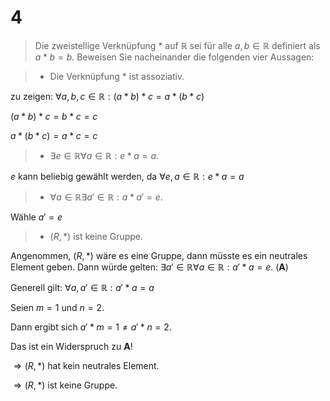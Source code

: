 # 4

> Die zweistellige Verknüpfung $*$ auf $\mathbb{R}$ sei für alle $a, b \in \mathbb{R}$ definiert als $a * b = b$.
> Beweisen Sie nacheinander die folgenden vier Aussagen:

> * Die Verknüpfung $*$ ist assoziativ.

zu zeigen: $\forall a,b,c \in \mathbb{R} : (a*b) * c = a * (b*c)$

$(a*b) * c = b * c = c$

$a * (b*c) = a * c = c$

> * $\exists e \in \mathbb{R} \forall a \in \mathbb{R} : e * a = a$.

$e$ kann beliebig gewählt werden, da $\forall e,a \in \mathbb{R} : e * a = a$ 

> * $\forall a \in \mathbb{R} \exists a' \in \mathbb{R} : a * a' = e$.

Wähle $a' = e$

> * $(R, *)$ ist keine Gruppe.

Angenommen, $(R, *)$ wäre es eine Gruppe, dann müsste es ein neutrales Element geben. Dann würde gelten: $\exists a' \in \mathbb{R} \forall a \in \mathbb{R} : a' * a = e$. (**A**)

Generell gilt: $\forall a,a' \in \mathbb{R} : a' * a = a$

Seien $m = 1$ und $n = 2$.

Dann ergibt sich $a' * m = 1 \neq a' * n = 2$.

Das ist ein Widerspruch zu **A**!

$\Rightarrow (R, *)$ hat kein neutrales Element.

$\Rightarrow (R, *)$ ist keine Gruppe.